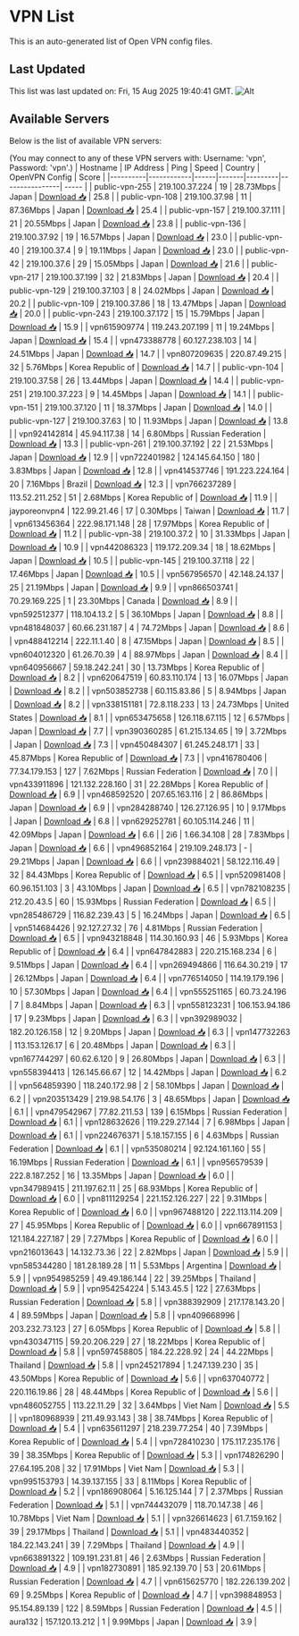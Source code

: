 # VPN List

This is an auto-generated list of Open VPN config files.

## Last Updated

This list was last updated on: Fri, 15 Aug 2025 19:40:41 GMT.
![Alt](https://repobeats.axiom.co/api/embed/186b98318ef1479477931607c1ad7d823f12451f.svg "Repobeats analytics image")

## Available Servers

Below is the list of available VPN servers:

(You may connect to any of these VPN servers with: Username: 'vpn', Password: 'vpn'.)
| Hostname | IP Address | Ping | Speed | Country | OpenVPN Config | Score |
|----------|------------|------|-------|---------|----------------| ----- |
| public-vpn-255 | 219.100.37.224 | 19 | 28.73Mbps | Japan | [Download 📥](./configs/server_0_JP.ovpn) | 25.8 |
| public-vpn-108 | 219.100.37.98 | 11 | 87.36Mbps | Japan | [Download 📥](./configs/server_1_JP.ovpn) | 25.4 |
| public-vpn-157 | 219.100.37.111 | 21 | 20.55Mbps | Japan | [Download 📥](./configs/server_2_JP.ovpn) | 23.8 |
| public-vpn-136 | 219.100.37.92 | 19 | 16.57Mbps | Japan | [Download 📥](./configs/server_3_JP.ovpn) | 23.0 |
| public-vpn-40 | 219.100.37.4 | 9 | 19.11Mbps | Japan | [Download 📥](./configs/server_4_JP.ovpn) | 23.0 |
| public-vpn-42 | 219.100.37.6 | 29 | 15.05Mbps | Japan | [Download 📥](./configs/server_5_JP.ovpn) | 21.6 |
| public-vpn-217 | 219.100.37.199 | 32 | 21.83Mbps | Japan | [Download 📥](./configs/server_6_JP.ovpn) | 20.4 |
| public-vpn-129 | 219.100.37.103 | 8 | 24.02Mbps | Japan | [Download 📥](./configs/server_7_JP.ovpn) | 20.2 |
| public-vpn-109 | 219.100.37.86 | 18 | 13.47Mbps | Japan | [Download 📥](./configs/server_8_JP.ovpn) | 20.0 |
| public-vpn-243 | 219.100.37.172 | 15 | 15.79Mbps | Japan | [Download 📥](./configs/server_9_JP.ovpn) | 15.9 |
| vpn615909774 | 119.243.207.199 | 11 | 19.24Mbps | Japan | [Download 📥](./configs/server_10_JP.ovpn) | 15.4 |
| vpn473388778 | 60.127.238.103 | 14 | 24.51Mbps | Japan | [Download 📥](./configs/server_11_JP.ovpn) | 14.7 |
| vpn807209635 | 220.87.49.215 | 32 | 5.76Mbps | Korea Republic of | [Download 📥](./configs/server_12_KR.ovpn) | 14.7 |
| public-vpn-104 | 219.100.37.58 | 26 | 13.44Mbps | Japan | [Download 📥](./configs/server_13_JP.ovpn) | 14.4 |
| public-vpn-251 | 219.100.37.223 | 9 | 14.45Mbps | Japan | [Download 📥](./configs/server_14_JP.ovpn) | 14.1 |
| public-vpn-151 | 219.100.37.120 | 11 | 18.37Mbps | Japan | [Download 📥](./configs/server_15_JP.ovpn) | 14.0 |
| public-vpn-127 | 219.100.37.63 | 10 | 11.93Mbps | Japan | [Download 📥](./configs/server_16_JP.ovpn) | 13.8 |
| vpn924142814 | 45.94.117.38 | 14 | 6.80Mbps | Russian Federation | [Download 📥](./configs/server_17_RU.ovpn) | 13.3 |
| public-vpn-261 | 219.100.37.192 | 22 | 21.53Mbps | Japan | [Download 📥](./configs/server_18_JP.ovpn) | 12.9 |
| vpn722401982 | 124.145.64.150 | 180 | 3.83Mbps | Japan | [Download 📥](./configs/server_19_JP.ovpn) | 12.8 |
| vpn414537746 | 191.223.224.164 | 20 | 7.16Mbps | Brazil | [Download 📥](./configs/server_20_BR.ovpn) | 12.3 |
| vpn766237289 | 113.52.211.252 | 51 | 2.68Mbps | Korea Republic of | [Download 📥](./configs/server_21_KR.ovpn) | 11.9 |
| jayporeonvpn4 | 122.99.21.46 | 17 | 0.30Mbps | Taiwan | [Download 📥](./configs/server_22_TW.ovpn) | 11.7 |
| vpn613456364 | 222.98.171.148 | 28 | 17.97Mbps | Korea Republic of | [Download 📥](./configs/server_23_KR.ovpn) | 11.2 |
| public-vpn-38 | 219.100.37.2 | 10 | 31.33Mbps | Japan | [Download 📥](./configs/server_24_JP.ovpn) | 10.9 |
| vpn442086323 | 119.172.209.34 | 18 | 18.62Mbps | Japan | [Download 📥](./configs/server_25_JP.ovpn) | 10.5 |
| public-vpn-145 | 219.100.37.118 | 22 | 17.46Mbps | Japan | [Download 📥](./configs/server_26_JP.ovpn) | 10.5 |
| vpn567956570 | 42.148.24.137 | 25 | 21.19Mbps | Japan | [Download 📥](./configs/server_27_JP.ovpn) | 9.9 |
| vpn866503741 | 70.29.169.225 | 1 | 23.30Mbps | Canada | [Download 📥](./configs/server_28_CA.ovpn) | 8.9 |
| vpn592512377 | 118.104.13.2 | 5 | 36.10Mbps | Japan | [Download 📥](./configs/server_29_JP.ovpn) | 8.8 |
| vpn481848037 | 60.66.231.187 | 4 | 74.72Mbps | Japan | [Download 📥](./configs/server_30_JP.ovpn) | 8.6 |
| vpn488412214 | 222.11.1.40 | 8 | 47.15Mbps | Japan | [Download 📥](./configs/server_31_JP.ovpn) | 8.5 |
| vpn604012320 | 61.26.70.39 | 4 | 88.97Mbps | Japan | [Download 📥](./configs/server_32_JP.ovpn) | 8.4 |
| vpn640956667 | 59.18.242.241 | 30 | 13.73Mbps | Korea Republic of | [Download 📥](./configs/server_33_KR.ovpn) | 8.2 |
| vpn620647519 | 60.83.110.174 | 13 | 16.07Mbps | Japan | [Download 📥](./configs/server_34_JP.ovpn) | 8.2 |
| vpn503852738 | 60.115.83.86 | 5 | 8.94Mbps | Japan | [Download 📥](./configs/server_35_JP.ovpn) | 8.2 |
| vpn338151181 | 72.8.118.233 | 13 | 24.73Mbps | United States | [Download 📥](./configs/server_36_US.ovpn) | 8.1 |
| vpn653475658 | 126.118.67.115 | 12 | 6.57Mbps | Japan | [Download 📥](./configs/server_37_JP.ovpn) | 7.7 |
| vpn390360285 | 61.215.134.65 | 19 | 3.72Mbps | Japan | [Download 📥](./configs/server_38_JP.ovpn) | 7.3 |
| vpn450484307 | 61.245.248.171 | 33 | 45.87Mbps | Korea Republic of | [Download 📥](./configs/server_39_KR.ovpn) | 7.3 |
| vpn416780406 | 77.34.179.153 | 127 | 7.62Mbps | Russian Federation | [Download 📥](./configs/server_40_RU.ovpn) | 7.0 |
| vpn433911896 | 121.132.228.160 | 31 | 22.28Mbps | Korea Republic of | [Download 📥](./configs/server_41_KR.ovpn) | 6.9 |
| vpn468592520 | 207.65.163.116 | 2 | 86.86Mbps | Japan | [Download 📥](./configs/server_42_JP.ovpn) | 6.9 |
| vpn284288740 | 126.27.126.95 | 10 | 9.17Mbps | Japan | [Download 📥](./configs/server_43_JP.ovpn) | 6.8 |
| vpn629252781 | 60.105.114.246 | 11 | 42.09Mbps | Japan | [Download 📥](./configs/server_44_JP.ovpn) | 6.6 |
| 2i6 | 1.66.34.108 | 28 | 7.83Mbps | Japan | [Download 📥](./configs/server_45_JP.ovpn) | 6.6 |
| vpn496852164 | 219.109.248.173 | - | 29.21Mbps | Japan | [Download 📥](./configs/server_46_JP.ovpn) | 6.6 |
| vpn239884021 | 58.122.116.49 | 32 | 84.43Mbps | Korea Republic of | [Download 📥](./configs/server_47_KR.ovpn) | 6.5 |
| vpn520981408 | 60.96.151.103 | 3 | 43.10Mbps | Japan | [Download 📥](./configs/server_48_JP.ovpn) | 6.5 |
| vpn782108235 | 212.20.43.5 | 60 | 15.93Mbps | Russian Federation | [Download 📥](./configs/server_49_RU.ovpn) | 6.5 |
| vpn285486729 | 116.82.239.43 | 5 | 16.24Mbps | Japan | [Download 📥](./configs/server_50_JP.ovpn) | 6.5 |
| vpn514684426 | 92.127.27.32 | 76 | 4.81Mbps | Russian Federation | [Download 📥](./configs/server_51_RU.ovpn) | 6.5 |
| vpn943218848 | 114.30.160.93 | 46 | 5.93Mbps | Korea Republic of | [Download 📥](./configs/server_52_KR.ovpn) | 6.4 |
| vpn647842883 | 220.215.168.234 | 6 | 9.51Mbps | Japan | [Download 📥](./configs/server_53_JP.ovpn) | 6.4 |
| vpn269494866 | 116.64.30.219 | 17 | 26.12Mbps | Japan | [Download 📥](./configs/server_54_JP.ovpn) | 6.4 |
| vpn776514050 | 114.19.179.196 | 10 | 57.30Mbps | Japan | [Download 📥](./configs/server_55_JP.ovpn) | 6.4 |
| vpn555251165 | 60.73.24.196 | 7 | 8.84Mbps | Japan | [Download 📥](./configs/server_56_JP.ovpn) | 6.3 |
| vpn558123231 | 106.153.94.186 | 17 | 9.23Mbps | Japan | [Download 📥](./configs/server_57_JP.ovpn) | 6.3 |
| vpn392989032 | 182.20.126.158 | 12 | 9.20Mbps | Japan | [Download 📥](./configs/server_58_JP.ovpn) | 6.3 |
| vpn147732263 | 113.153.126.17 | 6 | 20.48Mbps | Japan | [Download 📥](./configs/server_59_JP.ovpn) | 6.3 |
| vpn167744297 | 60.62.6.120 | 9 | 26.80Mbps | Japan | [Download 📥](./configs/server_60_JP.ovpn) | 6.3 |
| vpn558394413 | 126.145.66.67 | 12 | 14.42Mbps | Japan | [Download 📥](./configs/server_61_JP.ovpn) | 6.2 |
| vpn564859390 | 118.240.172.98 | 2 | 58.10Mbps | Japan | [Download 📥](./configs/server_62_JP.ovpn) | 6.2 |
| vpn203513429 | 219.98.54.176 | 3 | 48.65Mbps | Japan | [Download 📥](./configs/server_63_JP.ovpn) | 6.1 |
| vpn479542967 | 77.82.211.53 | 139 | 6.15Mbps | Russian Federation | [Download 📥](./configs/server_64_RU.ovpn) | 6.1 |
| vpn128632626 | 119.229.27.144 | 7 | 6.98Mbps | Japan | [Download 📥](./configs/server_65_JP.ovpn) | 6.1 |
| vpn224676371 | 5.18.157.155 | 6 | 4.63Mbps | Russian Federation | [Download 📥](./configs/server_66_RU.ovpn) | 6.1 |
| vpn535080214 | 92.124.161.160 | 55 | 16.19Mbps | Russian Federation | [Download 📥](./configs/server_67_RU.ovpn) | 6.1 |
| vpn956579539 | 222.8.187.252 | 16 | 13.35Mbps | Japan | [Download 📥](./configs/server_68_JP.ovpn) | 6.0 |
| vpn347989415 | 211.197.62.11 | 25 | 68.93Mbps | Korea Republic of | [Download 📥](./configs/server_69_KR.ovpn) | 6.0 |
| vpn811129254 | 221.152.126.227 | 22 | 9.31Mbps | Korea Republic of | [Download 📥](./configs/server_70_KR.ovpn) | 6.0 |
| vpn967488120 | 222.113.114.209 | 27 | 45.95Mbps | Korea Republic of | [Download 📥](./configs/server_71_KR.ovpn) | 6.0 |
| vpn667891153 | 121.184.227.187 | 29 | 7.27Mbps | Korea Republic of | [Download 📥](./configs/server_72_KR.ovpn) | 6.0 |
| vpn216013643 | 14.132.73.36 | 22 | 2.82Mbps | Japan | [Download 📥](./configs/server_73_JP.ovpn) | 5.9 |
| vpn585344280 | 181.28.189.28 | 11 | 5.53Mbps | Argentina | [Download 📥](./configs/server_74_AR.ovpn) | 5.9 |
| vpn954985259 | 49.49.186.144 | 22 | 39.25Mbps | Thailand | [Download 📥](./configs/server_75_TH.ovpn) | 5.9 |
| vpn954254224 | 5.143.45.5 | 122 | 27.63Mbps | Russian Federation | [Download 📥](./configs/server_76_RU.ovpn) | 5.8 |
| vpn388392909 | 217.178.143.20 | 4 | 89.59Mbps | Japan | [Download 📥](./configs/server_77_JP.ovpn) | 5.8 |
| vpn409668996 | 203.232.73.123 | 27 | 6.05Mbps | Korea Republic of | [Download 📥](./configs/server_78_KR.ovpn) | 5.8 |
| vpn430347115 | 59.20.206.229 | 27 | 18.22Mbps | Korea Republic of | [Download 📥](./configs/server_79_KR.ovpn) | 5.8 |
| vpn597458805 | 184.22.228.92 | 24 | 44.22Mbps | Thailand | [Download 📥](./configs/server_80_TH.ovpn) | 5.8 |
| vpn245217894 | 1.247.139.230 | 35 | 43.50Mbps | Korea Republic of | [Download 📥](./configs/server_81_KR.ovpn) | 5.6 |
| vpn637040772 | 220.116.19.86 | 28 | 48.44Mbps | Korea Republic of | [Download 📥](./configs/server_82_KR.ovpn) | 5.6 |
| vpn486052755 | 113.22.11.29 | 32 | 3.64Mbps | Viet Nam | [Download 📥](./configs/server_83_VN.ovpn) | 5.5 |
| vpn180968939 | 211.49.93.143 | 38 | 38.74Mbps | Korea Republic of | [Download 📥](./configs/server_84_KR.ovpn) | 5.4 |
| vpn635611297 | 218.239.77.254 | 40 | 7.39Mbps | Korea Republic of | [Download 📥](./configs/server_85_KR.ovpn) | 5.4 |
| vpn728410230 | 175.117.235.176 | 39 | 38.35Mbps | Korea Republic of | [Download 📥](./configs/server_86_KR.ovpn) | 5.3 |
| vpn174826290 | 27.64.195.208 | 32 | 17.91Mbps | Viet Nam | [Download 📥](./configs/server_87_VN.ovpn) | 5.3 |
| vpn995153793 | 14.39.137.155 | 33 | 8.11Mbps | Korea Republic of | [Download 📥](./configs/server_88_KR.ovpn) | 5.2 |
| vpn186908064 | 5.16.125.144 | 7 | 2.37Mbps | Russian Federation | [Download 📥](./configs/server_89_RU.ovpn) | 5.1 |
| vpn744432079 | 118.70.147.38 | 46 | 10.78Mbps | Viet Nam | [Download 📥](./configs/server_90_VN.ovpn) | 5.1 |
| vpn326614623 | 61.7.159.162 | 39 | 29.17Mbps | Thailand | [Download 📥](./configs/server_91_TH.ovpn) | 5.1 |
| vpn483440352 | 184.22.143.241 | 39 | 7.29Mbps | Thailand | [Download 📥](./configs/server_92_TH.ovpn) | 4.9 |
| vpn663891322 | 109.191.231.81 | 46 | 2.63Mbps | Russian Federation | [Download 📥](./configs/server_93_RU.ovpn) | 4.9 |
| vpn182730891 | 185.92.139.70 | 53 | 20.61Mbps | Russian Federation | [Download 📥](./configs/server_94_RU.ovpn) | 4.7 |
| vpn615625770 | 182.226.139.202 | 69 | 9.25Mbps | Korea Republic of | [Download 📥](./configs/server_95_KR.ovpn) | 4.7 |
| vpn398848953 | 95.154.89.139 | 122 | 8.59Mbps | Russian Federation | [Download 📥](./configs/server_96_RU.ovpn) | 4.5 |
| aura132 | 157.120.13.212 | 1 | 9.99Mbps | Japan | [Download 📥](./configs/server_97_JP.ovpn) | 3.9 |
